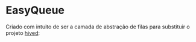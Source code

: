 # EasyQueue
Criado com intuito de ser a camada de abstração de filas para
substituir o projeto [hived](https://bitbucket.org/sievetech/hived):

